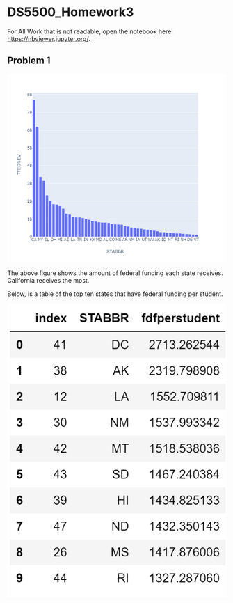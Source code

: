 # DS5500_Homework3

For All Work that is not readable, open the notebook here: https://nbviewer.jupyter.org/.


## Problem 1

![DS5500_Homework3](newplot.png)


The above figure shows the amount of federal funding each state receives. California receives the most. 

Below, is a table of the top ten states that have federal funding per student.

![DS5500_Homework3](statestudent.PNG)


